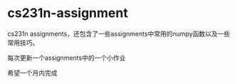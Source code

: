 # cs231n-assignment
cs231n assignments，还包含了一些assignments中常用的numpy函数以及一些常用技巧。

每次更新一个assignments中的一个小作业

希望一个月内完成
